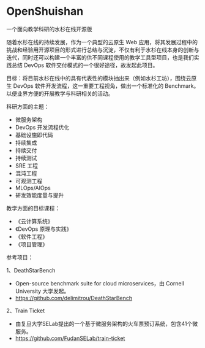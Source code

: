 # OpenShuishan
一个面向教学科研的水杉在线开源版

随着水杉在线的持续发展，作为一个典型的云原生 Web 应用，将其发展过程中的挑战和经验用开源项目的形式进行总结与沉淀，不仅有利于水杉在线本身的创新与迭代，同时还可以构建一个丰富的供不同课程使用的教学工具型项目，也是我们实践总结 DevOps 软件交付模式的一个很好途径，故发起此项目。

目标：将目前水杉在线中的具有代表性的模块抽出来（例如水杉工坊），围绕云原生 DevOps 软件开发流程，这一重要工程视角，做出一个标准化的 Benchmark。以便业界方便的开展教学与科研相关的活动。

科研方面的主题：
- 微服务架构
- DevOps 开发流程优化
- 基础设施即代码
- 持续集成
- 持续交付
- 持续测试
- SRE 工程
- 混沌工程
- 可观测工程
- MLOps/AIOps
- 研发效能度量与提升

教学方面的目标课程：
- 《云计算系统》
- 《DevOps 原理与实践》
- 《软件工程》
- 《项目管理》

参考项目：

1、DeathStarBench
- Open-source benchmark suite for cloud microservices，由 Cornell University 大学发起。
- https://github.com/delimitrou/DeathStarBench

2、Train Ticket
- 由复旦大学SELab提出的一个基于微服务架构的火车票预订系统，包含41个微服务。
- https://github.com/FudanSELab/train-ticket

